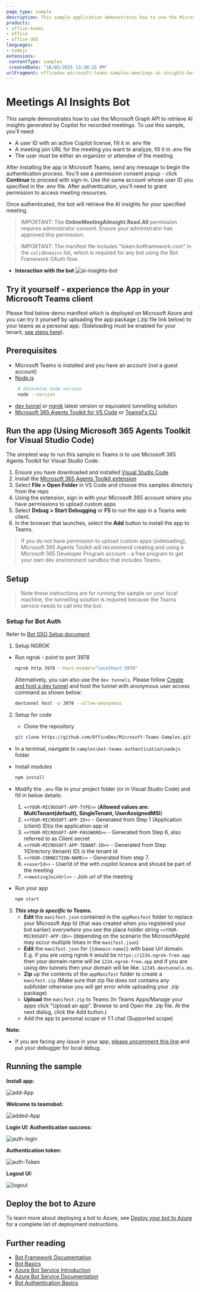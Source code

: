 ```yaml
---
page_type: sample
description: This sample application demonstrates how to use the Microsoft Graph API to retrieve AI-generated insights by Copilot for recorded Microsoft Teams meetings.
products:
- office-teams
- office
- office-365
languages:
- nodejs
extensions:
 contentType: samples
 createdDate: "16/05/2025 13:38:25 PM"
urlFragment: officedev-microsoft-teams-samples-meetings-ai-insights-bot-nodejs
---
```

# Meetings AI Insights Bot

This sample demonstrates how to use the Microsoft Graph API to retrieve AI insights generated by Copilot for recorded meetings. To use this sample, you'll need:
- A user ID with an active Copilot license, fill it in .env file
- A meeting join URL for the meeting you want to analyze, fill it in .env file
- The user must be either an organizer or attendee of the meeting

After installing the app in Microsoft Teams, send any message to begin the authentication process. You'll see a permission consent popup - click **Continue** to proceed with sign-in. Use the same account whose user ID you specified in the .env file. After authentication, you'll need to grant permission to access meeting resources.

Once authenticated, the bot will retrieve the AI insights for your specified meeting.

> IMPORTANT: The **OnlineMeetingAiInsight.Read.All** permission requires administrator consent. Ensure your administrator has approved this permission.

> IMPORTANT: The manifest file includes "token.botframework.com" in the `validDomains` list, which is required for any bot using the Bot Framework OAuth flow.

- **Interaction with the bot**
![ai-insights-bot](Images/bot-teams-auth.gif)

## Try it yourself - experience the App in your Microsoft Teams client
Please find below demo manifest which is deployed on Microsoft Azure and you can try it yourself by uploading the app package (.zip file link below) to your teams as a personal app. (Sideloading must be enabled for your tenant, [see steps here](https://docs.microsoft.com/microsoftteams/platform/concepts/build-and-test/prepare-your-o365-tenant#enable-custom-teams-apps-and-turn-on-custom-app-uploading)).

## Prerequisites

- Microsoft Teams is installed and you have an account (not a guest account)
- [Node.js](https://nodejs.org)
   ```bash
    # determine node version
    node --version
    ```
- [dev tunnel](https://learn.microsoft.com/en-us/azure/developer/dev-tunnels/get-started?tabs=windows) or [ngrok](https://ngrok.com/) latest version or equivalent tunnelling solution
- [Microsoft 365 Agents Toolkit for VS Code](https://marketplace.visualstudio.com/items?itemName=TeamsDevApp.ms-teams-vscode-extension) or [TeamsFx CLI](https://learn.microsoft.com/microsoftteams/platform/toolkit/teamsfx-cli?pivots=version-one)

## Run the app (Using Microsoft 365 Agents Toolkit for Visual Studio Code)

The simplest way to run this sample in Teams is to use Microsoft 365 Agents Toolkit for Visual Studio Code.

1. Ensure you have downloaded and installed [Visual Studio Code](https://code.visualstudio.com/docs/setup/setup-overview)
1. Install the [Microsoft 365 Agents Toolkit extension](https://marketplace.visualstudio.com/items?itemName=TeamsDevApp.ms-teams-vscode-extension)
1. Select **File > Open Folder** in VS Code and choose this samples directory from the repo
1. Using the extension, sign in with your Microsoft 365 account where you have permissions to upload custom apps
1. Select **Debug > Start Debugging** or **F5** to run the app in a Teams web client.
1. In the browser that launches, select the **Add** button to install the app to Teams.

> If you do not have permission to upload custom apps (sideloading), Microsoft 365 Agents Toolkit will recommend creating and using a Microsoft 365 Developer Program account - a free program to get your own dev environment sandbox that includes Teams.

## Setup

> Note these instructions are for running the sample on your local machine, the tunnelling solution is required because
> the Teams service needs to call into the bot.

### Setup for Bot Auth
Refer to [Bot SSO Setup document](https://github.com/OfficeDev/Microsoft-Teams-Samples/blob/main/samples/bot-conversation-sso-quickstart/BotSSOSetup.md).

1. Setup NGROK
 - Run ngrok - point to port 3978

   ```bash
   ngrok http 3978 --host-header="localhost:3978"
   ```  

   Alternatively, you can also use the `dev tunnels`. Please follow [Create and host a dev tunnel](https://learn.microsoft.com/en-us/azure/developer/dev-tunnels/get-started?tabs=windows) and host the tunnel with anonymous user access command as shown below:

   ```bash
   devtunnel host -p 3978 --allow-anonymous
   ```

2. Setup for code

   - Clone the repository
    ```bash
    git clone https://github.com/OfficeDev/Microsoft-Teams-Samples.git
    ```
  - In a terminal, navigate to `samples\bot-teams-authentication\nodejs` folder

  - Install modules
    
     ```bash
    npm install
    ```
  - Modify the `.env` file in your project folder (or in Visual Studio Code) and fill in below details:
       1) `<<YOUR-MICROSOFT-APP-TYPE>>` (**Allowed values are: MultiTenant(default), SingleTenant, UserAssignedMSI**)
       2) `<<YOUR-MICROSOFT-APP-ID>>` - Generated from Step 1 (Application (client) ID)is the application app id
       3) `<<YOUR-MICROSOFT-APP-PASSWORD>>` - Generated from Step 6, also referred to as Client secret
       4) `<<YOUR-MICROSOFT-APP-TENANT-ID>>` - Generated from Step 1(Directory (tenant) ID) is the tenant id
       5) `<<YOUR-CONNECTION-NAME>>` - Generated from step 7.
       6) `<<userId>>` - UserId of the with copilot licence and should be part of the meeting
       7) `<<meetingJoinUrl>>` - Join url of the meeting

  - Run your app

    ```bash
    npm start
    ```
3) __*This step is specific to Teams.*__
    - **Edit** the `manifest.json` contained in the `appManifest` folder to replace your Microsoft App Id (that was created when you registered your bot earlier) *everywhere* you see the place holder string `<<YOUR-MICROSOFT-APP-ID>>` (depending on the scenario the MicrosoftAppId may occur multiple times in the `manifest.json`)
    - **Edit** the `manifest.json` for `{{domain-name}}` with base Url domain. E.g. if you are using ngrok it would be `https://1234.ngrok-free.app` then your domain-name will be `1234.ngrok-free.app` and if you are using dev tunnels then your domain will be like: `12345.devtunnels.ms`.
    - **Zip** up the contents of the `appManifest` folder to create a `manifest.zip` (Make sure that zip file does not contains any subfolder otherwise you will get error while uploading your .zip package)
    - **Upload** the `manifest.zip` to Teams (In Teams Apps/Manage your apps click "Upload an app". Browse to and Open the .zip file. At the next dialog, click the Add button.)
    - Add the app to personal scope or 1:1 chat (Supported scope)

**Note:**
-   If you are facing any issue in your app,  [please uncomment this line](https://github.com/OfficeDev/Microsoft-Teams-Samples/blob/main/samples/bot-teams-authentication/nodejs/index.js#L52) and put your debugger for local debug.

## Running the sample

**Install app:**

![add-App ](Images/1.Install.png)

**Welcome to teamsbot:**

![added-App ](Images/2.Welcome.png)

**Login UI: Authentication success:**

![auth-login ](Images/3.AuthLogin.png)

**Authentication token:**

![auth-Token ](Images/3.AuthToken.png)

**Logout UI:**

![logout ](Images/4.Signout.png)

## Deploy the bot to Azure

To learn more about deploying a bot to Azure, see [Deploy your bot to Azure](https://aka.ms/azuredeployment) for a complete list of deployment instructions.

## Further reading

- [Bot Framework Documentation](https://docs.botframework.com)
- [Bot Basics](https://docs.microsoft.com/azure/bot-service/bot-builder-basics?view=azure-bot-service-4.0)
- [Azure Bot Service Introduction](https://docs.microsoft.com/azure/bot-service/bot-service-overview-introduction?view=azure-bot-service-4.0)
- [Azure Bot Service Documentation](https://docs.microsoft.com/azure/bot-service/?view=azure-bot-service-4.0)
- [Bot Authentication Basics](https://learn.microsoft.com/en-us/microsoftteams/platform/bots/how-to/authentication/bot-sso-overview)